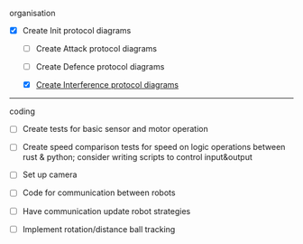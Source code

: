 organisation

- [x] Create Init protocol diagrams
  - [ ] Create Attack protocol diagrams
  - [ ] Create Defence protocol diagrams
  - [x] [Create Interference protocol diagrams](Diagrams/Interference_diagram.pdf)



---
coding

- [ ] Create tests for basic sensor and motor operation 

- [ ] Create speed comparison tests for speed on logic operations between rust & python; consider writing scripts to control input&output

- [ ] Set up camera

- [ ] Code for communication between robots

- [ ] Have communication update robot strategies

- [ ] Implement rotation/distance ball tracking